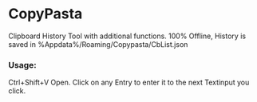 # CopyPasta
Clipboard History Tool with additional functions.
100% Offline, History is saved in %Appdata%/Roaming/Copypasta/CbList.json

### Usage:
Ctrl+Shift+V Open.
Click on any Entry to enter it to the next Textinput you click.

